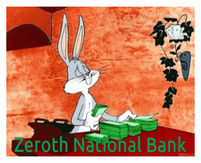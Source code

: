 <p align="center">
  <img align="center" height="400px" src="sistemaBancoJavaSwing/assets/pLzNb.gif"> 
</p>